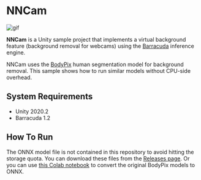 NNCam
=====

![gif](https://i.imgur.com/N5jlFLy.gif)

**NNCam** is a Unity sample project that implements a virtual background
feature (background removal for webcams) using the [Barracuda] inference
engine.

[Barracuda]: https://docs.unity3d.com/Packages/com.unity.barracuda@latest

NNCam uses the [BodyPix] human segmentation model for background removal. This
sample shows how to run similar models without CPU-side overhead.

[BodyPix]: https://blog.tensorflow.org/2019/11/updated-bodypix-2.html

System Requirements
-------------------

- Unity 2020.2
- Barracuda 1.2

How To Run
----------

The ONNX model file is not contained in this repository to avoid hitting the
storage quota. You can download these files from the [Releases page]. Or
you can use [this Colab notebook] to convert the original BodyPix models
to ONNX.

[Releases page]: https://github.com/keijiro/NNCam/releases/tag/v0.0.1
[this Colab notebook]:
  https://colab.research.google.com/drive/1ikOMoqOX7TSBNId0lGaQ_kIyDF2GV3M3?usp=sharing 
